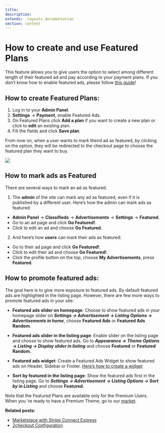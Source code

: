 ```yaml
---
title:
description:
extends: _layouts.documentation
section: content
---
```


# How to create and use Featured Plans


This feature allows you to give users the option to select among different length of their featured ad and pay according to your payment plans.
If you don’t know how to enable featured ads, please follow [this guide](Payment-set-up-payment-gateways.md)!

## How to create Featured Plans:

1.  Log in to your **Admin Panel**.
2.  **Settings**  ->  **Payment**, enable Featured Ads.
3.  On Featured Plans click  **Add a plan**  if you want to create a new plan or click to  **edit**  an existing plan.
4.  Fill the fields and click  **Save plan**.

From now on, when a user wants to mark theird ad as featured, by clicking on the option, they will be redirected to the checkout page to choose the featured plan they want to buy.

![](https://raw.githubusercontent.com/yclas/guides/master/images/featured-plans1.png)

## How to mark ads as Featured

There are several ways to mark an ad as featured.

1. The  **admin**  of the site can mark any ad as featured, even if it is published by a different user. Here’s how the admin can mark ads as featured:

-   **Admin Panel**  ->  **Classifieds**  ->  **Advertisements**  -> **Settings**  ->  **Featured**.
-   Go to an ad page and click  **Go Featured!**.
-   Click to edit an ad and choose  **Go Featured**.

2. And here’s how  **users**  can mark their ads as featured:

-   Go to their ad page and click  **Go Featured!**.
-   Click to edit their ad and choose  **Go Featured!**.
-   Click the profile button on the top, choose  **My Advertisements**, press  **Featured**.


## How to promote featured ads:

The goal here is to give more exposure to featured ads. By default featured ads are highlighted in the listing page. However, there are few more ways to promote featured ads in your site:

-   **Featured ads slider on homepage**: Choose to show featured ads in your homepage slider on  **_Settings -> Advertisement -> Listing Options -> Advertisements in home_**, choose **Featured Ads** or **Featured Ads Random**.

-   **Featured ads slider in the listing page**: Enable slider on the listing page and choose to show featured ads. Go to  **_Appearance -> Theme Options -> Listing -> Display slider in listing_**  and choose **Featured** or **Featured Random.**

-   **Featured ads widget**: Create a Featured Ads Widget to show featured ads on Header, Sidebar or Footer.  [Here’s how to create a widget](Widgets-overview-of-widgets.md)

-   **Sort by featured in the listing page**: Show the featured ads first in the listing page. Go to  **_Settings -> Advertisement -> Listing Options -> Sort by in Listing_**  and choose **Featured.**

Note that the Featured Plans are available only for the Premium Users. When you ‘re ready to have a Premium Theme, go to our  [market](https://selfhosted.yclas.com/).





**Related posts:**
-   [Marketplace with Stripe Connect Express](Payment-set-up-marketplace-with-srtipe-connect-express.md)
-   [2checkout Configuration](Payment-2checkout-configuration.md)
